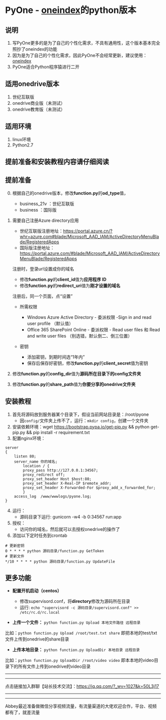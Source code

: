 # PyOne - [oneindex](https://github.com/donwa/oneindex)的python版本

## 说明 ##
1. 写PyOne更多的是为了自己的个性化需求，不具有通用性，这个版本基本完全照抄了oneindex的功能
2. 因为是为了自己的个性化需求，因此PyOne不会经常更新，建议使用：[oneindex](https://github.com/donwa/oneindex)
3. PyOne适合Python程序猿进行二开

## 适用onedrive版本 ##
1. 世纪互联版
2. onedrive商业版（未测试）
3. onedrive教育版（未测试）

## 适用环境 ##
1. linux环境
2. Python2.7

## **提前准备**和**安装教程**内容请**仔细阅读**

## 提前准备 ##
0. 根据自己的onedrive版本，修改**function.py**的**od_type**值，
    - business_21v ：世纪互联版
    - business ：国际版
1. 需要自己注册Azure directory应用
    - 世纪互联版注册地址：https://portal.azure.cn/?whr=azure.com#blade/Microsoft_AAD_IAM/ActiveDirectoryMenuBlade/RegisteredApps
    - 国际版注册地址：https://portal.azure.com/#blade/Microsoft_AAD_IAM/ActiveDirectoryMenuBlade/RegisteredApps

    注册时，登录url设置成你的域名

    - 修改**function.py**的**client_id**值为**应用程序 ID**
    - 修改**function.py**的**redirect_uri**值为**刚才设置的域名**

    注册后，同一个页面，点“设置”

    - 所需权限
        - Windows Azure Active Directory - 委派权限 -Sign in and read user profile （默认值）
        - Office 365 SharePoint Online - 委派权限 - Read user files 和 Read and write user files （别选错，默认倒二、倒三位置）

    - 密钥
        - 添加密钥，到期时间选“1年内”
        - 保存后保存好密钥，修改**function.py**的**client_secret**值为密钥

2. 修改**function.py**的**config_dir**值为**源码所在目录下的config文件夹**
3. 修改**function.py**的**share_path**值为**你要分享的onedrive文件夹**

## 安装教程 ##
1. 首先将源码放到服务器某个目录下，假设当前网站目录是：/root/pyone
    - 因`config/`文件夹上传不了，运行：`mkdir config`，创建一个文件夹
2. 安装依赖环境：wget https://bootstrap.pypa.io/get-pip.py && python get-pip.py && pip install -r requirement.txt
3. 配置nginx环境：
```
server
{
    listen 80;
    server_name 你的域名;
        location / {
        proxy_pass http://127.0.0.1:34567;
        proxy_redirect off;
        proxy_set_header Host $host:80;
        proxy_set_header X-Real-IP $remote_addr;
        proxy_set_header X-Forwarded-For $proxy_add_x_forwarded_for;
        }
    access_log  /www/wwwlogs/pyone.log;
}
```
4. 运行：
    - 源码目录下运行: gunicorn -w4 -b 0:34567 run:app
5. 授权：
    - 访问你的域名，然后就可以去授权onedrive的操作了
6. 添加以下定时任务到crontab
```
# 更新密钥
0 * * * * python 源码目录/function.py GetToken
# 更新文件
*/10 * * * * python 源码目录/function.py UpdateFile
```

## 更多功能 ##
- **配置开机启动（centos）**
    - 修改supervisord.conf，将**directory**修改为源码所在目录
    - 运行: `echo "supervisord -c 源码目录/supervisord.conf" >> /etc/rc.d/rc.local`


- **上传一个文件：**
`python function.py Upload 本地文件路径 远程目录`

比如：`python function.py Upload /root/test.txt share` 即把本地的test/txt文件上传到onedrive的share目录


- **上传本地目录：**
`python function.py UploadDir 本地目录 远程目录`

比如：`python function.py UploadDir /root/video video` 即本本地的video目录下的所有文件上传到onedrive的video目录





-------------------------
-------------------------
点击链接加入群聊【站长技术交流】：https://jq.qq.com/?_wv=1027&k=50L3j17

-------------------------
-------------------------
Abbey最近准备做微信分享视频流量，有流量渠道的大佬欢迎合作，平台、视频都有了，就差流量


